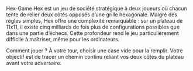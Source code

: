 Hex-Game
Hex est un jeu de société stratégique à deux joueurs où chacun tente de relier deux côtés opposés d’une grille hexagonale. Malgré des règles simples, Hex offre une complexité remarquable : sur un plateau de 11x11, il existe cinq milliards de fois plus de configurations possibles que dans une partie d’échecs. Cette profondeur rend le jeu particulièrement difficile à maîtriser, même pour les ordinateurs.

Comment jouer ?
À votre tour, choisir une case vide pour la remplir. Votre objectif est de tracer un chemin continu reliant vos deux côtés du plateau avant votre adversaire.
